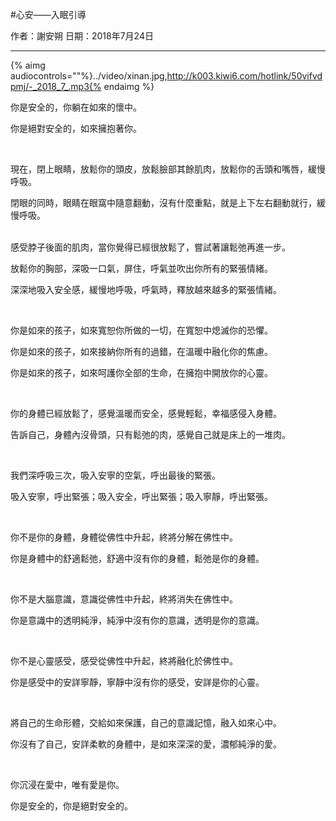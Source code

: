 #心安——入眠引導


作者：謝安朔
日期：2018年7月24日


---


{% aimg audiocontrols=""%}../video/xinan.jpg,http://k003.kiwi6.com/hotlink/50vifvdpmj/-_2018_7_.mp3{% endaimg %}


你是安全的，你躺在如來的懷中。


你是絕對安全的，如來擁抱著你。


<br />


現在，閉上眼睛，放鬆你的頭皮，放鬆臉部其餘肌肉，放鬆你的舌頭和嘴唇，緩慢呼吸。


閉眼的同時，眼睛在眼窩中隨意翻動，沒有什麼重點，就是上下左右翻動就行，緩慢呼吸。


<br />
感受脖子後面的肌肉，當你覺得已經很放鬆了，嘗試著讓鬆弛再進一步。


放鬆你的胸部，深吸一口氣，屏住，呼氣並吹出你所有的緊張情緒。


深深地吸入安全感，緩慢地呼吸，呼氣時，釋放越來越多的緊張情緒。


<br />


你是如來的孩子，如來寬恕你所做的一切，在寬恕中熄滅你的恐懼。


你是如來的孩子，如來接納你所有的過錯，在溫暖中融化你的焦慮。


你是如來的孩子，如來呵護你全部的生命，在擁抱中開放你的心靈。


<br />


你的身體已經放鬆了，感覺溫暖而安全，感覺輕鬆，幸福感侵入身體。


告訴自己，身體內沒骨頭，只有鬆弛的肉，感覺自己就是床上的一堆肉。


<br />


我們深呼吸三次，吸入安寧的空氣，呼出最後的緊張。


吸入安寧，呼出緊張；吸入安全，呼出緊張；吸入寧靜，呼出緊張。


<br />


你不是你的身體，身體從佛性中升起，終將分解在佛性中。


你是身體中的舒適鬆弛，舒適中沒有你的身體，鬆弛是你的身體。


<br />


你不是大腦意識，意識從佛性中升起，終將消失在佛性中。


你是意識中的透明純淨，純淨中沒有你的意識，透明是你的意識。


<br />


你不是心靈感受，感受從佛性中升起，終將融化於佛性中。


你是感受中的安詳寧靜，寧靜中沒有你的感受，安詳是你的心靈。


<br />


將自己的生命形體，交給如來保護，自己的意識記憶，融入如來心中。


你沒有了自己，安詳柔軟的身體中，是如來深深的愛，濃郁純淨的愛。


<br />


你沉浸在愛中，唯有愛是你。


你是安全的，你是絕對安全的。